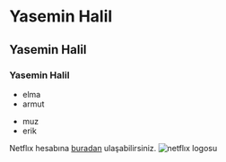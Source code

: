 # Yasemin Halil
## Yasemin Halil
### Yasemin Halil

+ elma
+ armut
* muz
* erik

Netflıx hesabına [buradan](https://www.netflix.com/tr/) ulaşabilirsiniz.
![netflıx logosu](https://brand.netflix.com/en/assets/logos/)
